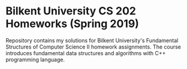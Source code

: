 # Bilkent University CS 202 Homeworks (Spring 2019)
Repository contains my solutions for Bilkent University's Fundamental Structures of Computer Science II homework assignments. The course introduces fundamental data structures and algorithms with C++ programming language.
